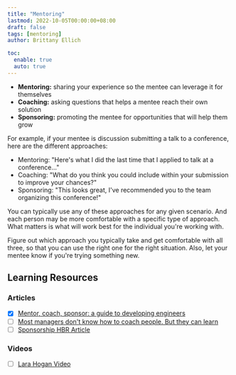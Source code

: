 ```yaml
---
title: "Mentoring"
lastmod: 2022-10-05T00:00:00+08:00
draft: false
tags: [mentoring]
author: Brittany Ellich

toc:
  enable: true
  auto: true
---
```


* **Mentoring:** sharing your experience so the mentee can leverage it for themselves
* **Coaching:** asking questions that helps a mentee reach their own solution
* **Sponsoring:** promoting the mentee for opportunities that will help them grow

For example, if your mentee is discussion submitting a talk to a conference, here are the different approaches:

* Mentoring: "Here's what I did the last time that I applied to talk at a conference..."
* Coaching: "What do you think you could include within your submission to improve your chances?"
* Sponsoring: "This looks great, I've recommended you to the team organizing this conference!"

You can typically use any of these approaches for any given scenario. And each person may be more comfortable with a specific type of approach. What matters is what will work best for the individual you're working with.

Figure out which approach you typically take and get comfortable with all three, so that you can use the right one for the right situation. Also, let your mentee know if you're trying something new.

## Learning Resources

### Articles

* [x] [Mentor, coach, sponsor: a guide to developing engineers](https://leaddev.com/mentoring-coaching-feedback/mentor-coach-sponsor-guide-developing-engineers)
* [ ] [Most managers don't know how to coach people. But they can learn](https://hbr.org/2018/08/most-managers-dont-know-how-to-coach-people-but-they-can-learn)
* [ ] [Sponsorship HBR Article](https://hbr.org/2011/01/the-real-benefit-of-finding-a)

### Videos

* [ ] [Lara Hogan Video](https://www.youtube.com/watch?v=34z4K9b5sEY)
